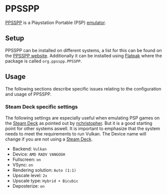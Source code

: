 # PPSSPP

[PPSSPP](https://ppsspp.org/) is a Playstation Portable (PSP)
[emulator](./emulators.md).

## Setup

PPSSPP can be installed on different systems, a list for this can be found on
the [PPSSPP website](https://ppsspp.org/downloads.html).
Additionally it can be installed using [Flatpak](../linux/flatpak.md) where the
package is called `org.ppsspp.PPSSPP`.

## Usage

The following sections describe specific issues relating to the configuration
and usage of PPSSPP.

### Steam Deck specific settings

The following settings are especially useful when emulating PSP games on the
[Steam Deck](./steam_deck.md) as pointed out by
[nchristopher](https://github.com/nchristopher/steamdeck-emulation/blob/main/emulators/ppsspp.md).
But it is a good starting point for other systems aswell.
It is important to emphasize that the system needs to meet the requirements to
run Vulkan.
The Device name will change if you are not using a
[Steam Deck](./steam_deck.md).

- Backend: `Vulkan`
- Device: `AMD RADV VANGOGH`
- Fullscreen: `on`
- VSync: `on`
- Rendering solution: `Auto (1:1)`
- Upscale level: `2x`
- Upscale type: `Hybrid + Bicubic`
- Deposterize: `on`

